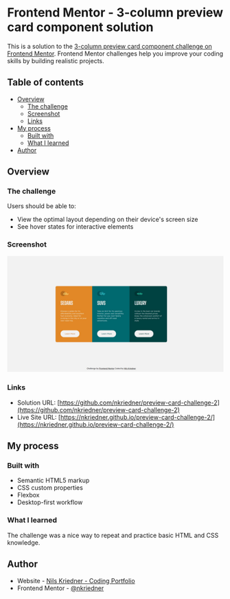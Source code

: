 # Frontend Mentor - 3-column preview card component solution

This is a solution to the [3-column preview card component challenge on Frontend Mentor](https://www.frontendmentor.io/challenges/3column-preview-card-component-pH92eAR2-). Frontend Mentor challenges help you improve your coding skills by building realistic projects.

## Table of contents

-   [Overview](#overview)
    -   [The challenge](#the-challenge)
    -   [Screenshot](#screenshot)
    -   [Links](#links)
-   [My process](#my-process)
    -   [Built with](#built-with)
    -   [What I learned](#what-i-learned)
-   [Author](#author)

## Overview

### The challenge

Users should be able to:

-   View the optimal layout depending on their device's screen size
-   See hover states for interactive elements

### Screenshot

![Screenshot of site in Desktop view](./screenshot.JPG)

### Links

-   Solution URL: [https://github.com/nkriedner/preview-card-challenge-2](https://github.com/nkriedner/preview-card-challenge-2)
-   Live Site URL: [https://nkriedner.github.io/preview-card-challenge-2/](https://nkriedner.github.io/preview-card-challenge-2/)

## My process

### Built with

-   Semantic HTML5 markup
-   CSS custom properties
-   Flexbox
-   Desktop-first workflow

### What I learned

The challenge was a nice way to repeat and practice basic HTML and CSS knowledge.

## Author

-   Website - [Nils Kriedner - Coding Portfolio ](https://nils-kriedner-portfolio.herokuapp.com/)
-   Frontend Mentor - [@nkriedner](https://www.frontendmentor.io/profile/nkriedner)
